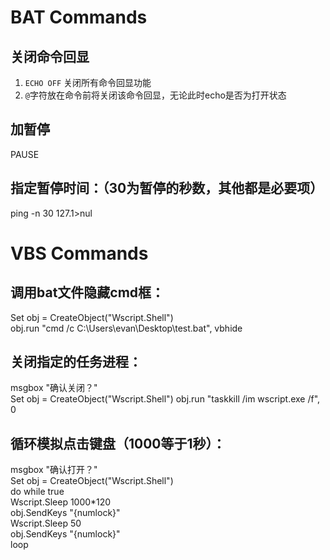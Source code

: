 # BAT Commands

## 关闭命令回显
1. `ECHO OFF` 关闭所有命令回显功能
2. `@`字符放在命令前将关闭该命令回显，无论此时echo是否为打开状态

## 加暂停
PAUSE

## 指定暂停时间：（30为暂停的秒数，其他都是必要项）
ping -n 30 127.1>nul

# VBS Commands

## 调用bat文件隐藏cmd框：
Set obj = CreateObject("Wscript.Shell")  
obj.run "cmd /c C:\Users\evan\Desktop\test.bat", vbhide

## 关闭指定的任务进程：
msgbox "确认关闭？"  
Set obj = CreateObject("Wscript.Shell")
obj.run "taskkill /im wscript.exe /f", 0

## 循环模拟点击键盘（1000等于1秒）：  
msgbox "确认打开？"  
Set obj = CreateObject("Wscript.Shell")  
do while true    
Wscript.Sleep 1000*120  
obj.SendKeys "{numlock}"  
Wscript.Sleep 50  
obj.SendKeys "{numlock}"  
loop  
